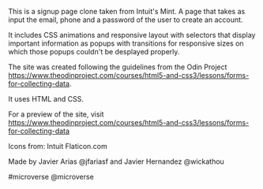This is a signup page clone taken from Intuit's Mint. A page that takes as input the email, phone and a password of the user to create an account.

It includes CSS animations and responsive layout with selectors that display important information as popups with transitions for responsive sizes on which those popups couldn't be desplayed properly.

The site was created following the guidelines from the Odin Project https://www.theodinproject.com/courses/html5-and-css3/lessons/forms-for-collecting-data.

It uses HTML and CSS.

For a preview of the site, visit https://www.theodinproject.com/courses/html5-and-css3/lessons/forms-for-collecting-data

Icons from:
Intuit
Flaticon.com

Made by Javier Arias @jfariasf and Javier Hernandez @wickathou

#microverse @microverse